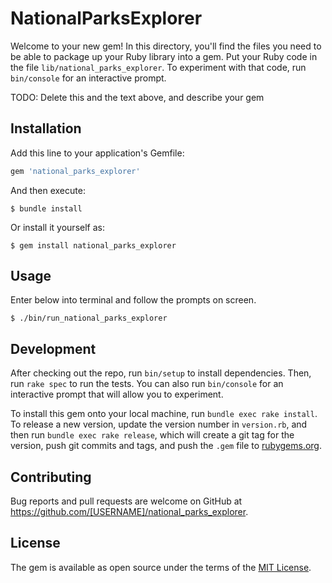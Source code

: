 # NationalParksExplorer

Welcome to your new gem! In this directory, you'll find the files you need to be able to package up your Ruby library into a gem. Put your Ruby code in the file `lib/national_parks_explorer`. To experiment with that code, run `bin/console` for an interactive prompt.

TODO: Delete this and the text above, and describe your gem

## Installation

Add this line to your application's Gemfile:

```ruby
gem 'national_parks_explorer'
```

And then execute:

    $ bundle install

Or install it yourself as:

    $ gem install national_parks_explorer

## Usage

Enter below into terminal and follow the prompts on screen. 

    $ ./bin/run_national_parks_explorer

## Development

After checking out the repo, run `bin/setup` to install dependencies. Then, run `rake spec` to run the tests. You can also run `bin/console` for an interactive prompt that will allow you to experiment.

To install this gem onto your local machine, run `bundle exec rake install`. To release a new version, update the version number in `version.rb`, and then run `bundle exec rake release`, which will create a git tag for the version, push git commits and tags, and push the `.gem` file to [rubygems.org](https://rubygems.org).

## Contributing

Bug reports and pull requests are welcome on GitHub at https://github.com/[USERNAME]/national_parks_explorer.

## License

The gem is available as open source under the terms of the [MIT License](https://opensource.org/licenses/MIT).

